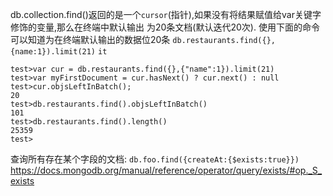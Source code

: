 
db.collection.find()返回的是一个`cursor`(指针),如果没有将结果赋值给var关键字修饰的变量,那么在终端中默认输出
为20条文档(默认迭代20次).
使用下面的命令可以知道为在终端默认输出的数据位20条
`db.restaurants.find({},{name:1}).limit(21)`
`it`

```
test>var cur = db.restaurants.find({},{"name":1}).limit(21)
test>var myFirstDocument = cur.hasNext() ? cur.next() : null
test>cur.objsLeftInBatch();
20
test>db.restaurants.find().objsLeftInBatch()
101
test>db.restaurants.find().length()
25359
test>
```

查询所有存在某个字段的文档:
`db.foo.find({createAt:{$exists:true}})`
https://docs.mongodb.org/manual/reference/operator/query/exists/#op._S_exists
